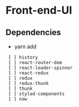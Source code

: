# Front-end-UI
## Dependencies
 - yarn add 
``` [ ] axios
 [ ] history
 [ ] react-router-dom
 [ ] react-loader-spinner
 [ ] react-redux
 [ ] redux
 [ ] redux-thunk
 [ ] thunk
 [ ] styled-components
 [ ] now
 
```
